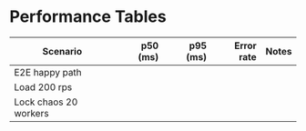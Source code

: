 # Performance Tables

| Scenario | p50 (ms) | p95 (ms) | Error rate | Notes |
|---|---:|---:|---:|---|
| E2E happy path |  |  |  |  |
| Load 200 rps |  |  |  |  |
| Lock chaos 20 workers |  |  |  |  |
